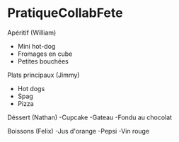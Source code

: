 # PratiqueCollabFete

Apéritif (William)
- Mini hot-dog
- Fromages en cube
- Petites bouchées

Plats principaux (Jimmy)
- Hot dogs
- Spag
- Pizza

Déssert (Nathan)
-Cupcake
-Gateau
-Fondu au chocolat

Boissons (Felix)
-Jus d'orange
-Pepsi
-Vin rouge